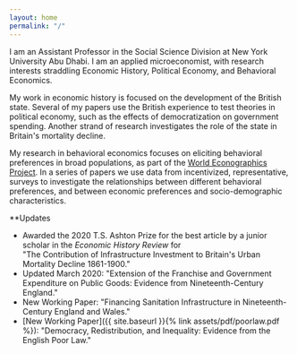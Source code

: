 ```yaml
---
layout: home
permalink: "/"
---
```


I am an Assistant Professor in the Social Science Division at New York University Abu Dhabi. I am an applied microeconomist, with research interests straddling Economic History, Political Economy, and Behavioral Economics. 

My work in economic history is focused on the development of the British state. Several of my papers use the British experience to test theories in political economy, such as the effects of democratization on government spending. Another strand of research investigates the role of the state in Britain's mortality decline.

My research in behavioral economics focuses on eliciting behavioral preferences in broad populations, as part of the [World Econographics Project](http://www.its.caltech.edu/~snowberg/wep.html). In a series of papers we use data from incentivized, representative, surveys to investigate the relationships between different behavioral preferences, and between economic preferences and socio-demographic characteristics.



**Updates

* Awarded the 2020 T.S. Ashton Prize for the best article by a junior scholar in the _Economic History Review_ for <br> "The Contribution of Infrastructure Investment to Britain's Urban Mortality Decline 1861-1900."
* Updated March 2020: "Extension of the Franchise and Government Expenditure on Public Goods: Evidence from Nineteenth-Century England."
* New Working Paper: "Financing Sanitation Infrastructure in Nineteenth-Century England and Wales."
* [New Working Paper]({{ site.baseurl }}{% link assets/pdf/poorlaw.pdf %}): "Democracy, Redistribution, and Inequality: Evidence from the English Poor Law."


